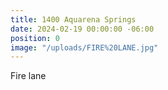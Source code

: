 ```yaml
---
title: 1400 Aquarena Springs
date: 2024-02-19 00:00:00 -06:00
position: 0
image: "/uploads/FIRE%20LANE.jpg"
---
```


Fire lane